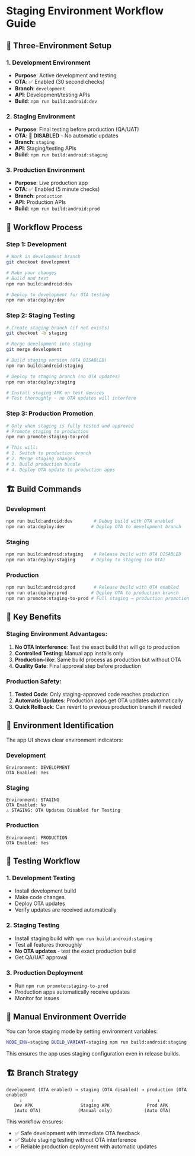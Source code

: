 # Staging Environment Workflow Guide

## 🎯 **Three-Environment Setup**

### **1. Development Environment**
- **Purpose**: Active development and testing
- **OTA**: ✅ Enabled (30 second checks)
- **Branch**: `development`
- **API**: Development/testing APIs
- **Build**: `npm run build:android:dev`

### **2. Staging Environment** 
- **Purpose**: Final testing before production (QA/UAT)
- **OTA**: 🚫 **DISABLED** - No automatic updates
- **Branch**: `staging`
- **API**: Staging/testing APIs
- **Build**: `npm run build:android:staging`

### **3. Production Environment**
- **Purpose**: Live production app
- **OTA**: ✅ Enabled (5 minute checks)
- **Branch**: `production`
- **API**: Production APIs
- **Build**: `npm run build:android:prod`

## 🔄 **Workflow Process**

### **Step 1: Development** 
```bash
# Work in development branch
git checkout development

# Make your changes
# Build and test
npm run build:android:dev

# Deploy to development for OTA testing
npm run ota:deploy:dev
```

### **Step 2: Staging Testing**
```bash
# Create staging branch (if not exists)
git checkout -b staging

# Merge development into staging
git merge development

# Build staging version (OTA DISABLED)
npm run build:android:staging

# Deploy to staging branch (no OTA updates)
npm run ota:deploy:staging

# Install staging APK on test devices
# Test thoroughly - no OTA updates will interfere
```

### **Step 3: Production Promotion**
```bash
# Only when staging is fully tested and approved
# Promote staging to production
npm run promote:staging-to-prod

# This will:
# 1. Switch to production branch
# 2. Merge staging changes
# 3. Build production bundle
# 4. Deploy OTA update to production apps
```

## 🏗️ **Build Commands**

### Development
```bash
npm run build:android:dev        # Debug build with OTA enabled
npm run ota:deploy:dev          # Deploy OTA to development branch
```

### Staging  
```bash
npm run build:android:staging    # Release build with OTA DISABLED
npm run ota:deploy:staging      # Deploy to staging (no OTA)
```

### Production
```bash
npm run build:android:prod       # Release build with OTA enabled
npm run ota:deploy:prod         # Deploy OTA to production branch
npm run promote:staging-to-prod # Full staging → production promotion
```

## 🎯 **Key Benefits**

### **Staging Environment Advantages:**
1. **No OTA Interference**: Test the exact build that will go to production
2. **Controlled Testing**: Manual app installs only
3. **Production-like**: Same build process as production but without OTA
4. **Quality Gate**: Final approval step before production

### **Production Safety:**
1. **Tested Code**: Only staging-approved code reaches production
2. **Automatic Updates**: Production apps get OTA updates automatically
3. **Quick Rollback**: Can revert to previous production branch if needed

## 🚨 **Environment Identification**

The app UI shows clear environment indicators:

### Development
```
Environment: DEVELOPMENT
OTA Enabled: Yes
```

### Staging  
```
Environment: STAGING
OTA Enabled: No
⚠️ STAGING: OTA Updates Disabled for Testing
```

### Production
```
Environment: PRODUCTION  
OTA Enabled: Yes
```

## 📱 **Testing Workflow**

### 1. **Development Testing**
- Install development build
- Make code changes
- Deploy OTA updates
- Verify updates are received automatically

### 2. **Staging Testing** 
- Install staging build with `npm run build:android:staging`
- Test all features thoroughly
- **No OTA updates** - test the exact production build
- Get QA/UAT approval

### 3. **Production Deployment**
- Run `npm run promote:staging-to-prod`
- Production apps automatically receive updates
- Monitor for issues

## 🔧 **Manual Environment Override**

You can force staging mode by setting environment variables:

```bash
NODE_ENV=staging BUILD_VARIANT=staging npm run build:android:staging
```

This ensures the app uses staging configuration even in release builds.

## 🏗️ **Branch Strategy**

```
development (OTA enabled) → staging (OTA disabled) → production (OTA enabled)
     ↓                          ↓                        ↓
   Dev APK                  Staging APK              Prod APK
   (Auto OTA)              (Manual only)            (Auto OTA)
```

This workflow ensures:
- ✅ Safe development with immediate OTA feedback
- ✅ Stable staging testing without OTA interference  
- ✅ Reliable production deployment with automatic updates